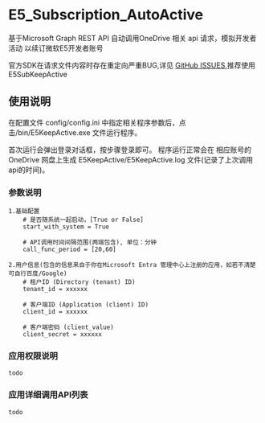 # E5_Subscription_AutoActive

基于Microsoft Graph REST API 自动调用OneDrive 相关 api 请求，模拟开发者活动
以续订微软E5开发者账号

官方SDK在请求文件内容时存在重定向严重BUG,详见 [GitHub ISSUES](https://github.com/microsoftgraph/msgraph-sdk-python/issues/504),推荐使用E5SubKeepActive


## 使用说明

在配置文件 config/config.ini 中指定相关程序参数后，点击/bin/E5KeepActive.exe 文件运行程序。

首次运行会弹出登录对话框，按步骤登录即可。
程序运行正常会在 相应账号的 OneDrive 网盘上生成 E5KeepActive/E5KeepActive.log 文件(记录了上次调用api的时间)。

### 参数说明

    1.基础配置
        # 是否随系统一起启动，[True or False]
        start_with_system = True

        # API调用时间间隔范围(两端包含), 单位：分钟
        call_func_period = [20,60]

    2.用户信息(包含的信息来自于你在Microsoft Entra 管理中心上注册的应用，如若不清楚可自行百度/Google)
        # 租户ID (Directory (tenant) ID)  
        tenant_id = xxxxxx

        # 客户端ID (Application (client) ID)
        client_id = xxxxxx

        # 客户端密码 (client_value)
        client_secret = xxxxxx

### 应用权限说明

    todo

### 应用详细调用API列表

    todo
